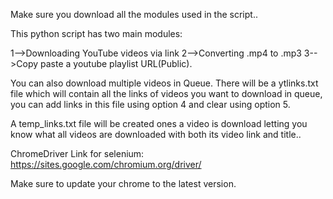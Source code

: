 Make sure you download all the modules used in the script..

This python script has two main modules:

1-->Downloading YouTube videos via link
2-->Converting .mp4 to .mp3
3-->Copy paste a youtube playlist URL(Public).

You can also download multiple videos in Queue.
There will be a ytlinks.txt file which will contain all the links of videos you want to download in queue, you can add links in this file using option 4 and clear using option 5.

A temp_links.txt file will be created ones a video is download letting you know what all videos are downloaded with both its video link and title..

ChromeDriver Link for selenium: https://sites.google.com/chromium.org/driver/

Make sure to update your chrome to the latest version.
